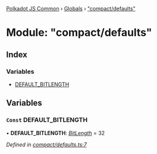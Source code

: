 [Polkadot JS Common](../README.md) › [Globals](../globals.md) › ["compact/defaults"](_compact_defaults_.md)

# Module: "compact/defaults"

## Index

### Variables

* [DEFAULT_BITLENGTH](_compact_defaults_.md#const-default_bitlength)

## Variables

### `Const` DEFAULT_BITLENGTH

• **DEFAULT_BITLENGTH**: *[BitLength](_compact_types_.md#bitlength)* = 32

*Defined in [compact/defaults.ts:7](https://github.com/polkadot-js/common/blob/c4acca6c/packages/util/src/compact/defaults.ts#L7)*

